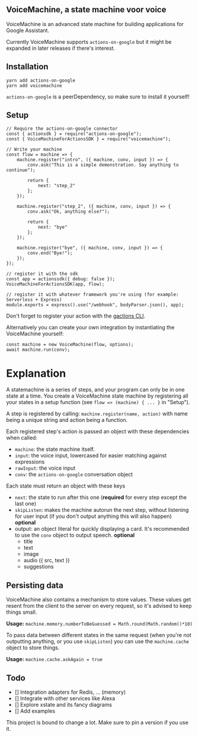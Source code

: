 ## VoiceMachine, a state machine voor voice

VoiceMachine is an advanced state machine for building applications for Google Assistant.

Currently VoiceMachine supports `actions-on-google` but it might be expanded in later releases if there's interest.

## Installation

    yarn add actions-on-google
    yarn add voicemachine

`actions-on-google` is a peerDependency, so make sure to install it yourself!

## Setup

    // Require the actions-on-google connector
    const { actionsdk } = require("actions-on-google");
    const { VoiceMachineForActionsSDK } = require("voicemachine");

    // Write your machine
    const flow = machine => {
        machine.register("intro", ({ machine, conv, input }) => {
            conv.ask("This is a simple demonstration. Say anything to continue");

            return {
                next: "step_2"
            };
        });

        machine.register("step_2", ({ machine, conv, input }) => {
            conv.ask("Ok, anything else?");

            return {
                next: "bye"
            };
        });

        machine.register("bye", ({ machine, conv, input }) => {
            conv.end("Bye!");
        });
    });

    // register it with the sdk
    const app = actionssdk({ debug: false });
    VoiceMachineForActionsSDK(app, flow);

    // register it with whatever framework you're using (for example: Serverless + Express)
    module.exports = express().use("/webhook", bodyParser.json(), app);

Don't forget to register your action with the [gactions CLI](https://developers.google.com/assistant/tools/gactions-cli).

Alternatively you can create your own integration by instantiating the VoiceMachine yourself:

    const machine = new VoiceMachine(flow, options);
    await machine.run(conv);

# Explanation

A statemachine is a series of steps, and your program can only be in one state at a time. You create a VoiceMachine state machine by registering all your states in a setup function (see `flow => (machine) { ... }` in "Setup").

A step is registered by calling: `machine.register(name, action)` with name being a unique string and action being a function.

Each registered step's action is passed an object with these dependencies when called:

- `machine`: the state machine itself.
- `input`: the voice input, lowercased for easier matching against expressions
- `rawInput`: the voice input
- `conv`: the `actions-on-google` conversation object

Each state must return an object with these keys

- `next`: the state to run after this one (**required** for every step except the last one)
- `skipListen`: makes the machine autorun the next step, without listening for user input (if you don't output anything this will also happen) **optional**
- output: an object literal for quickly displaying a card. It's recommended to use the `conv` object to output speech. **optional**
  - title
  - text
  - image
  - audio ({ src, text })
  - suggestions

## Persisting data

VoiceMachine also contains a mechanism to store values. These values get resent from the client to the server on every request, so it's advised to keep things small.

**Usage:** `machine.memory.numberToBeGuessed = Math.round(Math.random()*10)`

To pass data between different states in the same request (when you're not outputting anything, or you use `skipListen`) you can use the `machine.cache` object to store things.

**Usage:** `machine.cache.askAgain = true`

## Todo

- [] Integration adapters for Redis, ... (memory)
- [] Integrate with other services like Alexa
- [] Explore xstate and its fancy diagrams
- [] Add examples

This project is bound to change a lot. Make sure to pin a version if you use it.

